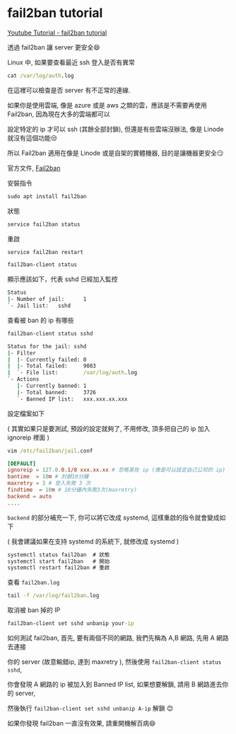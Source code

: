 # fail2ban tutorial

[Youtube Tutorial - fail2ban tutorial](https://youtu.be/5tzPamIzo4o)

透過 fail2ban 讓 server 更安全:smile:

Linux 中, 如果要查看最近 ssh 登入是否有異常

```cmd
cat /var/log/auth.log
```

在這裡可以檢查是否 server 有不正常的連線.

如果你是使用雲端, 像是 azure 或是 aws 之類的雲，應該是不需要再使用 Fail2ban, 因為現在大多的雲端都可以

設定特定的 ip 才可以 ssh (其餘全部封鎖), 但還是有些雲端沒辦法, 像是 Linode 就沒有這個功能:unamused:

所以 Fail2ban 適用在像是 Linode 或是自架的實體機器, 目的是讓機器更安全:smirk:

官方文件, [Fail2ban](https://docs.fusionpbx.com/en/latest/firewall/fail2ban.html#)

安裝指令

```cmd
sudo apt install fail2ban
```

狀態

```cmd
service fail2ban status
```

重啟

```cmd
service fail2ban restart
```

```cmd
fail2ban-client status
```

顯示應該如下，代表 sshd 已經加入監控

```cmd
Status
|- Number of jail:      1
`- Jail list:   sshd
```

查看被 ban 的 ip 有哪些

```cmd
fail2ban-client status sshd
```

```cmd
Status for the jail: sshd
|- Filter
|  |- Currently failed: 0
|  |- Total failed:     9083
|  `- File list:        /var/log/auth.log
`- Actions
   |- Currently banned: 1
   |- Total banned:     3726
   `- Banned IP list:   xxx.xxx.xx.xxx
```

設定檔案如下

( 其實如果只是要測試, 預設的設定就夠了, 不用修改, 頂多把自己的 ip 加入 ignoreip 裡面 )

```cmd
vim /etc/fail2ban/jail.conf
```

```conf
[DEFAULT]
ignoreip = 127.0.0.1/8 xxx.xx.xx # 忽略某些 ip (像是可以設定自己公司的 ip)
bantime  = 10m # 封鎖10分鐘
maxretry = 3 # 登入失敗 3 次
findtime  = 10m # 10分鐘內失敗3次(maxretry)
backend = auto
....
```

`backend` 的部分補充一下, 你可以將它改成 systemd, 這樣重啟的指令就會變成如下

( 我會建議如果在支持 systemd 的系統下, 就修改成 systemd )

```cmd
systemctl status fail2ban  # 狀態
systemctl start fail2ban   # 開始
systemctl restart fail2ban # 重啟
```

查看 `fail2ban.log`

```cmd
tail -f /var/log/fail2ban.log
```

取消被 ban 掉的 IP

```cmd
fail2ban-client set sshd unbanip your-ip
```

如何測試 fail2ban, 首先, 要有兩個不同的網路, 我們先稱為 A,B 網路, 先用 A 網路去連接

你的 server (故意輸錯ip, 達到 maxretry ), 然後使用 `fail2ban-client status sshd`,

你會發現 A 網路的 ip 被加入到 Banned IP list, 如果想要解鎖, 請用 B 網路進去你的 server,

然後執行 `fail2ban-client set sshd unbanip A-ip` 解鎖 :blush:

如果你發現 fail2ban 一直沒有效果, 請重開機解百病:smile: